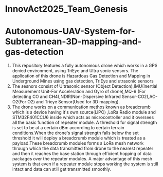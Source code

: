 # InnovAct2025_Team_Genesis
# Autonomous-UAV-System-for-Subterranean-3D-mapping-and-gas-detection
1. This repository features a fully autonomous drone which works in a GPS denied environment, using TriEye and Ultra sonic sensors. The application of this drone is Hazardous   Gas Detection and Mapping in Underground Mines using gas detection, TriEye and utrasonic sensors
2. The sesnors consist of Ultrasonic sensor (Object Detection),IMU(Inertial Measurement Unit-For Acceleration and Gyro of drone),MQ-9 (For detecting CO and CH4),NDIR(Non-Dispersive Infrared Sensor-CO2),AO-O2(For O2) and Trieye Sensor(Used for 3D mapping).
3. The drone works on a communication methos known as breadcrumb which is a device having it's own source(LiPO) ,LoRa Radio module and STM32F401CCU6 inside which acts as microcontroller and it oversees all the basic function of repeater module. A threshold for signal strength is set to be at a certain dBm according to certain terrain conditions.When the drone's signal strength falls below the set threshold it will deploy a breadcrumb module which is treated as a payload.These breadcrumb modules forms a LoRa mesh network through which the data  transmitted from drone to the nearest repeater and then it reaches the base station through efficient hopping of data packages over the repeater modules. A major advantage of this mesh system is that even if a repeater module stops working the system is still intact and data can still get transmitted smoothly.
